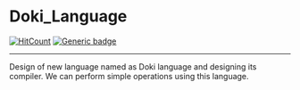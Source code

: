 # Doki_Language
[![HitCount](http://hits.dwyl.com/NarutoOp/Doki_Language.svg)](http://hits.dwyl.com/NarutoOp/Doki_Language)
 [![Generic badge](https://img.shields.io/badge/Arpit-Gupta-1abc9c.svg)](https://github.com/NarutoOp)

---
Design of new language named as Doki language and designing its compiler. We can perform simple operations using this language.

